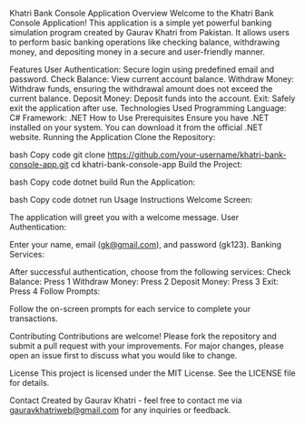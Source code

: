 
Khatri Bank Console Application
Overview
Welcome to the Khatri Bank Console Application! This application is a simple yet powerful banking simulation program created by Gaurav Khatri from Pakistan. It allows users to perform basic banking operations like checking balance, withdrawing money, and depositing money in a secure and user-friendly manner.

Features
User Authentication: Secure login using predefined email and password.
Check Balance: View current account balance.
Withdraw Money: Withdraw funds, ensuring the withdrawal amount does not exceed the current balance.
Deposit Money: Deposit funds into the account.
Exit: Safely exit the application after use.
Technologies Used
Programming Language: C#
Framework: .NET
How to Use
Prerequisites
Ensure you have .NET installed on your system. You can download it from the official .NET website.
Running the Application
Clone the Repository:

bash
Copy code
git clone https://github.com/your-username/khatri-bank-console-app.git
cd khatri-bank-console-app
Build the Project:

bash
Copy code
dotnet build
Run the Application:

bash
Copy code
dotnet run
Usage Instructions
Welcome Screen:

The application will greet you with a welcome message.
User Authentication:

Enter your name, email (gk@gmail.com), and password (gk123).
Banking Services:

After successful authentication, choose from the following services:
Check Balance: Press 1
Withdraw Money: Press 2
Deposit Money: Press 3
Exit: Press 4
Follow Prompts:

Follow the on-screen prompts for each service to complete your transactions.

Contributing
Contributions are welcome! Please fork the repository and submit a pull request with your improvements. For major changes, please open an issue first to discuss what you would like to change.

License
This project is licensed under the MIT License. See the LICENSE file for details.

Contact
Created by Gaurav Khatri - feel free to contact me via gauravkhatriweb@gmail.com for any inquiries or feedback.
<!-- this is testing change not for you -->